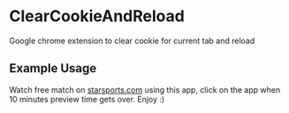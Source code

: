 # ClearCookieAndReload

Google chrome extension to clear cookie for current tab and reload

## Example Usage

Watch free match on [starsports.com](http://www.starsports.com/) using this app, click on the app when 10 minutes preview time gets over. Enjoy :)